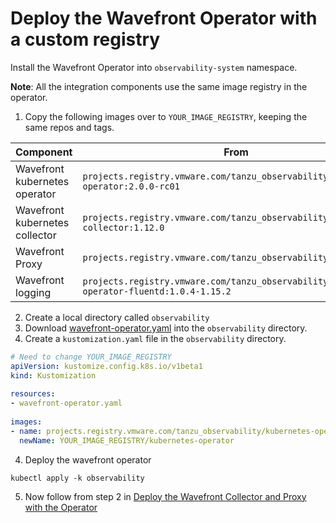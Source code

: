 # Deploy the Wavefront Operator with a custom registry

Install the Wavefront Operator into `observability-system` namespace.

**Note**: All the integration components use the same image registry in the operator.

1. Copy the following images over to `YOUR_IMAGE_REGISTRY`, keeping the same repos and tags.

| Component                      | From                                                                                        | To                                                             |
|--------------------------------|---------------------------------------------------------------------------------------------|----------------------------------------------------------------|
| Wavefront kubernetes operator  | `projects.registry.vmware.com/tanzu_observability/kubernetes-operator:2.0.0-rc01`           | `YOUR_IMAGE_REGISTRY/kubernetes-operator:2.0.0-rc01`           |
| Wavefront kubernetes collector | `projects.registry.vmware.com/tanzu_observability/kubernetes-collector:1.12.0`              | `YOUR_IMAGE_REGISTRY/kubernetes-collector:1.12.0`              |
| Wavefront Proxy                | `projects.registry.vmware.com/tanzu_observability/proxy:12.0`                               | `YOUR_IMAGE_REGISTRY/proxy:12.0`                               |
| Wavefront logging              | `projects.registry.vmware.com/tanzu_observability/kubernetes-operator-fluentd:1.0.4-1.15.2` | `YOUR_IMAGE_REGISTRY/kubernetes-operator-fluentd:1.0.4-1.15.2` |

2. Create a local directory called `observability`
3. Download [wavefront-operator.yaml](https://raw.githubusercontent.com/wavefrontHQ/wavefront-operator-for-kubernetes/main/deploy/kubernetes/wavefront-operator.yaml) into the `observability` directory.
3. Create a `kustomization.yaml` file in the `observability` directory.
  ```yaml
  # Need to change YOUR_IMAGE_REGISTRY
  apiVersion: kustomize.config.k8s.io/v1beta1
  kind: Kustomization
   
  resources:
  - wavefront-operator.yaml
   
  images:
  - name: projects.registry.vmware.com/tanzu_observability/kubernetes-operator
    newName: YOUR_IMAGE_REGISTRY/kubernetes-operator
  ```
4. Deploy the wavefront operator 
  ```
  kubectl apply -k observability
  ```
5. Now follow from step 2 in [Deploy the Wavefront Collector and Proxy with the Operator](../README.md#deploy-the-wavefront-collector-and-proxy-with-the-operator)